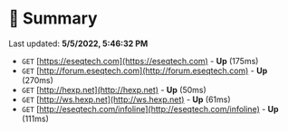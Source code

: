 # 📖 Summary
Last updated: **5/5/2022, 5:46:32 PM**

- `GET` [https://eseqtech.com](https://eseqtech.com) - **Up** (175ms)
- `GET` [http://forum.eseqtech.com](http://forum.eseqtech.com) - **Up** (270ms)
- `GET` [http://hexp.net](http://hexp.net) - **Up** (50ms)
- `GET` [http://ws.hexp.net](http://ws.hexp.net) - **Up** (61ms)
- `GET` [http://eseqtech.com/infoline](http://eseqtech.com/infoline) - **Up** (111ms)
